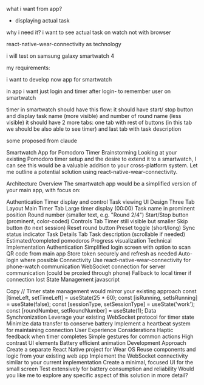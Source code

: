 what i want from app?
- displaying actual task


why i need it?
i want to see actual task on watch not with browser

react-native-wear-connectivity as technology


i will test on samsung galaxy smartwatch 4


my requirements:


i want to develop now app for smartwatch

in app  i want just login and timer 
after login- to remember user on smartwatch

timer in smartwatch should have this flow:
it should have start/ stop button and display task name (more visible) and number of round name (less visible)
it should have 2 more tabs:
one tab with rest of buttons (in this tab we should be also able to see timer)
and last tab with task description



some proposed  from claude

Smartwatch App for Pomodoro Timer Brainstorming
Looking at your existing Pomodoro timer setup and the desire to extend it to a smartwatch, I can see this would be a valuable addition to your cross-platform system. Let me outline a potential solution using react-native-wear-connectivity.

Architecture Overview
The smartwatch app would be a simplified version of your main app, with focus on:

Authentication
Timer display and control
Task viewing
UI Design
Three Tab Layout
Main Timer Tab
Large timer display (00:00)
Task name in prominent position
Round number (smaller text, e.g. "Round 2/4")
Start/Stop button (prominent, color-coded)
Controls Tab
Timer still visible but smaller
Skip button (to next session)
Reset round button
Preset toggle (short/long)
Sync status indicator
Task Details Tab
Task description (scrollable if needed)
Estimated/completed pomodoros
Progress visualization
Technical Implementation
Authentication
Simplified login screen with option to scan QR code from main app
Store token securely and refresh as needed
Auto-login where possible
Connectivity
Use react-native-wear-connectivity for phone-watch communication
WebSocket connection for server communication (could be proxied through phone)
Fallback to local timer if connection lost
State Management
javascript

Copy
// Timer state management would mirror your existing approach
const [timeLeft, setTimeLeft] = useState(25 * 60);
const [isRunning, setIsRunning] = useState(false);
const [sessionType, setSessionType] = useState('work');
const [roundNumber, setRoundNumber] = useState(1);
Data Synchronization
Leverage your existing WebSocket protocol for timer state
Minimize data transfer to conserve battery
Implement a heartbeat system for maintaining connection
User Experience Considerations
Haptic feedback when timer completes
Simple gestures for common actions
High contrast UI elements
Battery efficient animation
Development Approach
Create a separate React Native project for Wear OS
Reuse components and logic from your existing web app
Implement the WebSocket connectivity similar to your current implementation
Create a minimal, focused UI for the small screen
Test extensively for battery consumption and reliability
Would you like me to explore any specific aspect of this solution in more detail?




